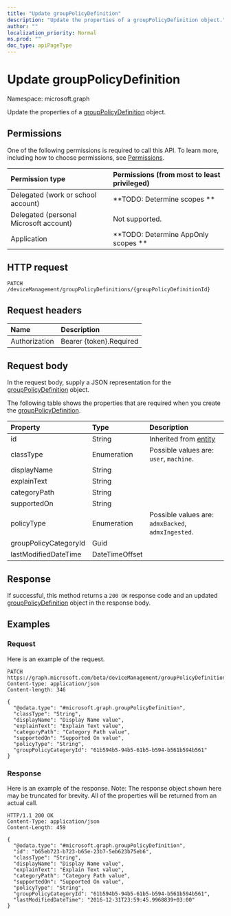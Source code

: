 ```yaml
---
title: "Update groupPolicyDefinition"
description: "Update the properties of a groupPolicyDefinition object."
author: ""
localization_priority: Normal
ms.prod: ""
doc_type: apiPageType
---
```


# Update groupPolicyDefinition

Namespace: microsoft.graph

Update the properties of a [groupPolicyDefinition](../resources/grouppolicydefinition.md) object.

## Permissions
One of the following permissions is required to call this API. To learn more, including how to choose permissions, see [Permissions](/concepts/permissions-reference.md).

|Permission type|Permissions (from most to least privileged)|
|:---|:---|
|Delegated (work or school account)|**TODO: Determine scopes **|
|Delegated (personal Microsoft account)|Not supported.|
|Application|**TODO: Determine AppOnly scopes **|

## HTTP request
<!-- {
  "blockType": "ignored"
}
-->
``` http
PATCH /deviceManagement/groupPolicyDefinitions/{groupPolicyDefinitionId}
```

## Request headers
|Name|Description|
|:---|:---|
|Authorization|Bearer {token}.Required|

## Request body
In the request body, supply a JSON representation for the [groupPolicyDefinition](../resources/grouppolicydefinition.md) object.

The following table shows the properties that are required when you create the [groupPolicyDefinition](../resources/grouppolicydefinition.md).

|Property|Type|Description|
|:---|:---|:---|
|id|String| Inherited from [entity](../resources/entity.md)|
|classType|Enumeration| Possible values are: `user`, `machine`.|
|displayName|String||
|explainText|String||
|categoryPath|String||
|supportedOn|String||
|policyType|Enumeration| Possible values are: `admxBacked`, `admxIngested`.|
|groupPolicyCategoryId|Guid||
|lastModifiedDateTime|DateTimeOffset||



## Response
If successful, this method returns a `200 OK` response code and an updated [groupPolicyDefinition](../resources/grouppolicydefinition.md) object in the response body.

## Examples

### Request
Here is an example of the request.
<!-- {
  "blockType": "request",
  "name": "update_grouppolicydefinition"
}
-->
``` http
PATCH https://graph.microsoft.com/beta/deviceManagement/groupPolicyDefinitions/{groupPolicyDefinitionId}
Content-type: application/json
Content-length: 346

{
  "@odata.type": "#microsoft.graph.groupPolicyDefinition",
  "classType": "String",
  "displayName": "Display Name value",
  "explainText": "Explain Text value",
  "categoryPath": "Category Path value",
  "supportedOn": "Supported On value",
  "policyType": "String",
  "groupPolicyCategoryId": "61b594b5-94b5-61b5-b594-b561b594b561"
}
```

### Response
Here is an example of the response. Note: The response object shown here may be truncated for brevity. All of the properties will be returned from an actual call.
<!-- {
  "blockType": "response",
  "truncated": true
}
-->
``` http
HTTP/1.1 200 OK
Content-Type: application/json
Content-Length: 459

{
  "@odata.type": "#microsoft.graph.groupPolicyDefinition",
  "id": "b65eb723-b723-b65e-23b7-5eb623b75eb6",
  "classType": "String",
  "displayName": "Display Name value",
  "explainText": "Explain Text value",
  "categoryPath": "Category Path value",
  "supportedOn": "Supported On value",
  "policyType": "String",
  "groupPolicyCategoryId": "61b594b5-94b5-61b5-b594-b561b594b561",
  "lastModifiedDateTime": "2016-12-31T23:59:45.9968839+03:00"
}
```

